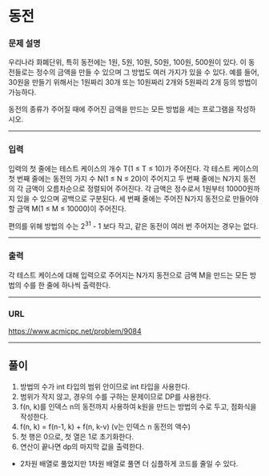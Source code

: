 # 동전

### 문제 설명

우리나라 화폐단위, 특히 동전에는 1원, 5원, 10원, 50원, 100원, 500원이 있다. 이 동전들로는 정수의 금액을 만들 수 있으며 그 방법도 여러 가지가 있을 수 있다. 예를 들어, 30원을 만들기 위해서는 1원짜리 30개 또는 10원짜리 2개와 5원짜리 2개 등의 방법이 가능하다.

동전의 종류가 주어질 때에 주어진 금액을 만드는 모든 방법을 세는 프로그램을 작성하시오.

-----------
### 입력

입력의 첫 줄에는 테스트 케이스의 개수 T(1 ≤ T ≤ 10)가 주어진다. 각 테스트 케이스의 첫 번째 줄에는 동전의 가지 수 N(1 ≤ N ≤ 20)이 주어지고 두 번째 줄에는 N가지 동전의 각 금액이 오름차순으로 정렬되어 주어진다. 각 금액은 정수로서 1원부터 10000원까지 있을 수 있으며 공백으로 구분된다. 세 번째 줄에는 주어진 N가지 동전으로 만들어야 할 금액 M(1 ≤ M ≤ 10000)이 주어진다.

편의를 위해 방법의 수는 2<sup>31</sup> - 1 보다 작고, 같은 동전이 여러 번 주어지는 경우는 없다.

-----------
### 출력

각 테스트 케이스에 대해 입력으로 주어지는 N가지 동전으로 금액 M을 만드는 모든 방법의 수를 한 줄에 하나씩 출력한다.

-----------
### URL

https://www.acmicpc.net/problem/9084

-----------
## 풀이
1. 방법의 수가 int 타입의 범위 안이므로 int 타입을 사용한다.
2. 범위가 작지 않고, 경우의 수를 구하는 문제이므로 DP를 사용한다.
3. f(n, k)를 인덱스 n의 동전까지 사용하여 k원을 만드는 방법의 수로 두고, 점화식을 작성한다.
4. f(n, k) = f(n-1, k) + f(n, k-v) (v는 인덱스 n 동전의 액수)
5. 첫 행은 0으로, 첫 열은 1로 초기화한다.
6. 연산이 끝나면 dp의 마지막 값을 출력한다.

- 2차원 배열로 풀었지만 1차원 배열로 풀면 더 심플하게 코드를 줄일 수 있다.